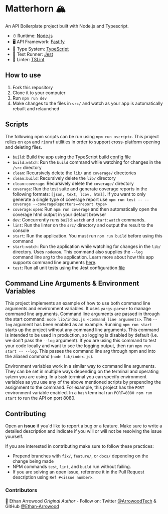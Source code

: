 # Matterhorn 🏔

An API Boilerplate project built with Node.js and Typescript.

- ⏱ Runtime: [Node.js](https://nodejs.org/en/)
- 🖥 API Framework: [Fastify](https://www.fastify.io/)
- 🔏 Type System: [TypeScript](https://www.typescriptlang.org/)
- 🧪 Test Runner: [Jest](https://jestjs.io/)
- 👕 Linter: [TSLint](https://palantir.github.io/tslint/)

## How to use
1. Fork this repository
2. Clone it to your computer
3. Run `npm run dev`
5. Make changes to the files in `src/` and watch as your app is automatically rebuilt and relaunched

## Scripts

The following npm scripts can be run using `npm run <script>`. This project relies on `opn` and `rimraf` utilities in order to support cross-platform opening and deleting files.

- `build`: Build the app using the TypeScript build [config file](tsconfig.json)
- `build:watch`: Run the `build` command while watching for changes in the `/src` directory
- `clean`: Recursively delete the `lib/` and `coverage/` directories
- `clean:build`: Recursively delete the `lib/` directory
- `clean:coverage`: Recursively delete the `coverage/` directory
- `coverage`: Run the test suite and generate coverage reports in the following formats: `[json, text, lcov, html]`. If you want to only generate a single type of coverage report use `npm run test -- --coverage --coverageReporters=<report type>`
- `coverage:open`: Run `npm run coverage` and then automatically open the coverage html output in your default browser
- `dev`: Concurrently runs `build:watch` and `start:watch` commands.
- `lint`: Run the linter on the `src/` directory and output the result to the console
- `start`: Run the application. You must run `npm run build` before using this command
- `start:watch`: Run the application while watching for changes in the `lib/` directory. Uses `nodemon`. This command also supplies the `--log` command line arg to the application. Learn more about how this app supports command line arguments [here](#command-line-arguments).
- `test`: Run all unit tests using the Jest configuration [file](jest.config.js)

## Command Line Arguments & Environment Variables

This project implements an example of how to use both command line arguments and environment variables. It uses `yargs-parser` to manage command line arguments. Command line arguments are passed in through the start command: `node lib/index.js <command line arguments>`. The `--log` argument has been enabled as an example. Running `npm run start` starts up the project without any command line arguments. This command is intended to be used in production, so logging is disabled by default (i.e. we don't pass the `--log` argument). If you are using this command to test your code locally and want to see the logging output, then run `npm run start -- --log`. This passes the command line arg through npm and into the aliased command (`node lib/index.js`). 

Environment variables work in a similar way to command line arguments. They can be set in multiple ways depending on the terminal and operating sytem you are using. In a `bash` terminal you can specify environment variables as you use any of the above mentioned scripts by prepending the assignment to the command. For example, this project has the `PORT` environment variable enabled. In a `bash` temrinal run `PORT=8080 npm run start` to run the API on port 8080.

## Contributing

Open an **issue** if you'd like to report a bug or a feature. Make sure to write a detailed description and indicate if you will or will not be resolving the issue yourself.

If you are interested in contributing make sure to follow these practices:
- Prepend branches with `fix/`, `feature/`, or `docs/` depending on the change being made
- NPM commands `test`, `lint`, and `build` run without failing. 
- If you are solving an open issue, reference it in the Pull Request description using `Ref #<issue number>`.

### Contributors
🦉 Ethan Arrowood _Original Author_ - Follow on: Twitter [@ArrowoodTech](https://twitter.com/arrowoodtech) & GitHub [@Ethan-Arrowood](https://github.com/Ethan-Arrowood/)
